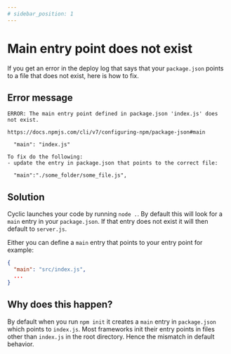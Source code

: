 ```yaml
---
# sidebar_position: 1
---
```


# Main entry point does not exist

If you get an error in the deploy log that says that your `package.json` points to a file that does not exist, here is how to fix.

## Error message

```code
ERROR: The main entry point defined in package.json 'index.js' does not exist.

https://docs.npmjs.com/cli/v7/configuring-npm/package-json#main
  
  "main": "index.js"

To fix do the following:
- update the entry in package.json that points to the correct file:

  "main":"./some_folder/some_file.js", 
```

## Solution

Cyclic launches your code by running `node .`. By default this will look for a `main` entry in your `package.json`. If that entry does not exist it will then default to `server.js`.

Either you can define a `main` entry that points to your entry point for example:

```json
{
  "main": "src/index.js",
  ...
}
```

## Why does this happen?

By default when you run `npm init` it creates a `main` entry in `package.json` which points to `index.js`. Most frameworks init their entry points in files other than `index.js` in the root directory. Hence the mismatch in default behavior.
